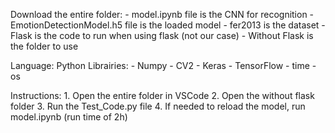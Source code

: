 Download the entire folder:
	- model.ipynb file is the CNN for recognition
	- EmotionDetectionModel.h5 file is the loaded model
	- fer2013 is the dataset
	- Flask is the code to run when using flask (not our case)
	- Without Flask is the folder to use 

Language: Python
Librairies:
	- Numpy
	- CV2
	- Keras
	- TensorFlow
	- time
	- os

Instructions:
	1. Open the entire folder in VSCode
	2. Open the without flask folder 
	3. Run the Test_Code.py file
	4. If needed to reload the model, run model.ipynb (run time of 2h)
